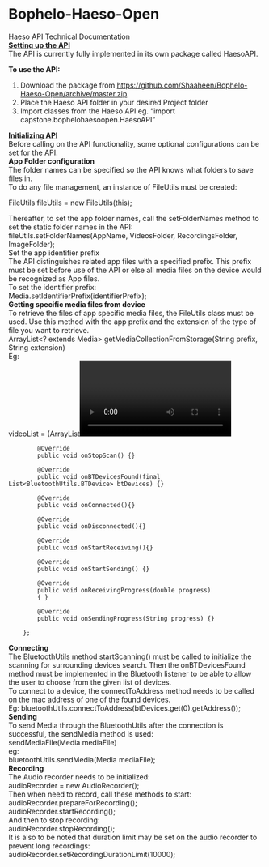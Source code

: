 # Bophelo-Haeso-Open
Haeso API Technical Documentation <br/>
<u><b>Setting up the API</b></u> <br/>
The API is currently fully implemented in its own package called HaesoAPI. <br/>

<b>To use the API:</b>

1)	Download the package from https://github.com/Shaaheen/Bophelo-Haeso-Open/archive/master.zip <br/>
2)	Place the Haeso API folder in your desired Project folder <br/>
3)	Import classes from the Haeso API eg. “import capstone.bophelohaesoopen.HaesoAPI”

<u><b>Initializing API</b></u> <br/>
Before calling on the API functionality, some optional configurations can be set for the API.<br/>
<b>App Folder configuration</b><br/>
The folder names can be specified so the API knows what folders to save files in. <br/>
To do any file management, an instance of FileUtils must be created: <br/>

  FileUtils fileUtils = new FileUtils(this);

Thereafter, to set the app folder names, call the setFolderNames method to set the static folder names in the API: <br/>
  fileUtils.setFolderNames(AppName, VideosFolder, RecordingsFolder, ImageFolder); <br/>
Set the app identifier prefix<br/>
The API distinguishes related app files with a specified prefix. This prefix must be set before use of the API or else all media files on the device would be recognized as App files. <br/>
To set the identifier prefix: <br/>
Media.setIdentifierPrefix(identifierPrefix);<br/>
<b>Getting specific media files from device</b><br/>
To retrieve the files of app specific media files, the FileUtils class must be used. Use this method with the app prefix and the extension of the type of file you want to retrieve. <br/>
ArrayList<? extends Media> getMediaCollectionFromStorage(String prefix, String extension)<br/>
Eg:  <br/>
  videoList = (ArrayList<Video>) fileUtils.getMediaCollectionFromStorage("chw_", Video.mediaExtension); <br/>
<b>Media Playback</b> <br/>
To play media back using the API, First initialize the MediaPlayer class and then use the play media method : <br/>
mediaPlayer = new MediaPlayer(MediaPlayerName); <br/>
playMedia(Media mediaFile, SurfaceView mediaView, final int screenWidth, final int screenHeight) <br/>
Eg:
mediaPlayer = new MediaPlayer("BHO"); <br/>
mediaPlayer.playMedia(video, videoView, width, height);  <br/>
<b>Logging</b> <br/>
Logging in the API is done through the use of a SQLiteDatabase in the app. To start logging the database first needs to be initialized: <br/>
  databaseUtils = new DatabaseUtils(this);<br/>
To log a specific action, create a log entry and then pass it the databaseUtils instance. <br/>
Also, if an instance of database is created then this instance can be retrieved using static methods hence LogEntry’s can be made from any class if the database has been created.<br/>
Eg: <br/>
LogEntry logEntry = new LogEntry(LogEntry.LogType.PAGE_VISITS, "Main Screen", null); <br/>
        If (DatabaseUtils.isDatabaseSetup()) <br/>
        { <br/>
            DatabaseUtils.getInstance().addLog(logEntry); <br/>
        } <br/>
<b>Bluetooth Sharing<br/> </b>
<b> Initialization<br/> </b>
Bluetooth Sharing in the API is done mainly through event listeners. The BluetoothUtils class needs to first be initialized with the current Views context and activity instance: <br/>
BluetoothUtils( Context context, Activity activity ) <br/>
Then the BluetoothListener needs to be implemented so the View can react to bluetooth events. All the interface methods need to be implemented. <br/>
Eg: <br/>
bluetoothUtils.bluetoothListener = new BluetoothListener() <br/>
        {
            @Override
            public void onStartScan(){}

            @Override
            public void onStopScan() {}

            @Override
            public void onBTDevicesFound(final List<BluetoothUtils.BTDevice> btDevices)	{}

            @Override
            public void onConnected(){}

            @Override
            public void onDisconnected(){}

            @Override
            public void onStartReceiving(){}

            @Override
            public void onStartSending() {}

            @Override
            public void onReceivingProgress(double progress)
            { }

            @Override
            public void onSendingProgress(String progress) {}

        };
<b>Connecting </b><br/>
The BluetoothUtils method startScanning() must be called to initialize the scanning for surrounding devices search. Then the onBTDevicesFound method must be implemented in the Bluetooth listener to be able to allow the user to choose from the given list of devices. <br/>
To connect to a device, the connectToAddress method needs to be called on the mac address of one of the found devices. <br/>
Eg: bluetoothUtils.connectToAddress(btDevices.get(0).getAddress()); <br/>
<b>Sending </b><br/>
To send Media through the BluetoothUtils after the connection is successful, the sendMedia method is used:<br/>
sendMediaFile(Media mediaFile) <br/>
eg: <br/>
bluetoothUtils.sendMedia(Media mediaFile); <br/>
<b>Recording</b><br/>
The Audio recorder needs to be initialized: <br/>
audioRecorder = new AudioRecorder(); <br/>
Then when need to record, call these methods to start:<br/>
audioRecorder.prepareForRecording();<br/>
audioRecorder.startRecording();<br/>
And then to stop recording:<br/>
audioRecorder.stopRecording();<br/>
It is also to be noted that duration limit may be set on the audio recorder to prevent long recordings:<br/>
audioRecorder.setRecordingDurationLimit(10000);



